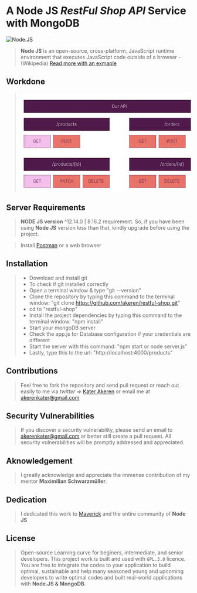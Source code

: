 # A Node JS *RestFul Shop API* Service with MongoDB

![Node.JS](https://www.peerbits.com/wp-content/uploads/2019/10/rest-api-code-main.png)

> **Node JS** is an open-source, cross-platform, JavaScript runtime environment that executes JavaScript code outside of a browser - (Wikipedia) [Read more with an exmaple](https://nodejs.org/en/about/)

## Workdone
> ![RESTFUL SHOP](/restful-api.png)

## Server Requirements
> **NODE JS version** ^12.14.0 | 8.16.2 requirement. So, if you have been using **Node JS** version less than that, kindly upgrade before using the project.

> Install [Postman](https://www.getpostman.com/) or a web browser

## Installation
>   - Download and install git 
>   - To check if git installed correctly
>   - Open a terminal window & type "git --version"
>   - Clone the repository by typing this command to the terminal window: "git clone https://github.com/akeren/restful-shop.git"
>   - cd to "restful-shop" 
>   - Install the project dependencies by typing this command to the terminal window: "npm install"
>   - Start your mongoDB server
>   - Check the app.js for Database configuration if your credentials are different
>   - Start the server with this command: "npm start or node server.js"
>   - Lastly, type this to the url: "http://localhost:4000/products"


## Contributions
> Feel free to fork the repository and send pull request or reach out easily to me via *twitter* => [Kater Akeren](https://twitter.com/katerakeren) or email me at [akerenkater@gmail.com]()

## Security Vulnerabilities
> If you discover a security vulnerability, please send an email to [akerenkater@gmail.com]() or better still create a pull request. All security vulnerabilities will be promptly addressed and appreciated.

## Aknowledgement
>  I greatly acknowledge and appreciate the immense contribution of my mentor **Maximilian Schwarzmüller**.

## Dedication 
> I dedicated this work to [Maverick](https://twitter.com/supacode) and the entire community of **Node JS**

## License
> Open-source Learning curve for beginers, intermediate, and senior developers. This project work is built and used with `GPL.3.0` licence. You are free to integrate the codes to your application to build optimal, sustainable and help many seasoned young and upcoming developers to write optimal codes and built real-world applications with **Node.JS & MongoDB**.